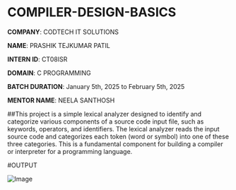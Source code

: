 # COMPILER-DESIGN-BASICS

**COMPANY**: CODTECH IT SOLUTIONS

**NAME**: PRASHIK TEJKUMAR PATIL

**INTERN ID**: CT08ISR

**DOMAIN**: C PROGRAMMING

**BATCH DURATION**: January 5th, 2025 to February 5th, 2025

**MENTOR NAME**: NEELA SANTHOSH

##This project is a simple lexical analyzer designed to identify and categorize various components of a source code input file, such as keywords, operators, and identifiers. The lexical analyzer reads the input source code and categorizes each token (word or symbol) into one of these three categories. This is a fundamental component for building a compiler or interpreter for a programming language.

#OUTPUT

![Image](https://github.com/user-attachments/assets/ea969d8b-1b49-4015-a4c9-0257b1244545)

